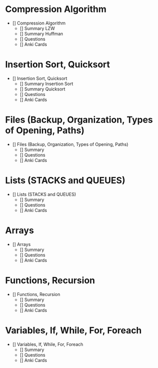 # Compression Algorithm
- [] Compression Algorithm
    - [] Summary LZW
    - [] Summary Huffman
    - [] Questions
    - [] Anki Cards

# Insertion Sort, Quicksort
- [] Insertion Sort, Quicksort
    - [] Summary Insertion Sort
    - [] Summary Quicksort
    - [] Questions
    - [] Anki Cards

# Files (Backup, Organization, Types of Opening, Paths)
- [] Files (Backup, Organization, Types of Opening, Paths)
    - [] Summary
    - [] Questions
    - [] Anki Cards

# Lists (STACKS and QUEUES)
- [] Lists (STACKS and QUEUES)
    - [] Summary
    - [] Questions
    - [] Anki Cards

# Arrays
- [] Arrays
    - [] Summary
    - [] Questions
    - [] Anki Cards

# Functions, Recursion
- [] Functions, Recursion
    - [] Summary
    - [] Questions
    - [] Anki Cards

# Variables, If, While, For, Foreach
- [] Variables, If, While, For, Foreach
    - [] Summary
    - [] Questions
    - [] Anki Cards